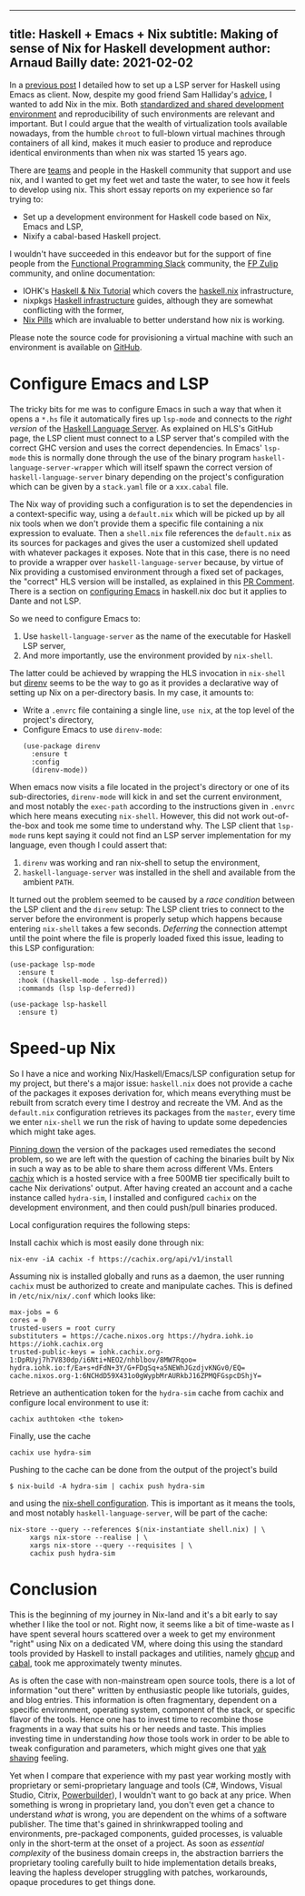 ------------
title: Haskell + Emacs + Nix
subtitle: Making of sense of Nix for Haskell development
author: Arnaud Bailly
date: 2021-02-02
------------


In a [previous post](a-modern-haskell-env.html) I detailed how to set up a LSP server for Haskell using Emacs as client. Now, despite my good friend Sam Halliday's [advice](https://levelup.gitconnected.com/delivering-with-haskell-a347d8359597), I wanted to add Nix in the mix. Both [standardized and shared development environment](common-dev-environment.html) and reproducibility of such environments are relevant and important. But I could argue that the wealth of virtualization tools available nowadays, from the humble `chroot` to full-blown virtual machines through containers of all kind, makes it much easier to produce and reproduce identical environments than when nix was started 15 years ago.

There are [teams](https://www.tweag.io/blog/2020-08-20-how-nix-grew-a-marketing-team/) and people in the Haskell community that support and use nix, and I wanted to get my feet wet and taste the water, to see how it feels to develop using nix. This short essay reports on my experience so far trying to:

* Set up a development environment for Haskell code based on Nix, Emacs and LSP,
* Nixify a cabal-based Haskell project.

I wouldn't have succeeded in this endeavor but for the support of fine people from the  [Functional Programming Slack](https://fpchat-invite.herokuapp.com/) community, the [FP Zulip](https://funprog.srid.ca/) community, and online documentation:

* IOHK's [Haskell & Nix Tutorial](https://input-output-hk.github.io/haskell.nix) which covers the [haskell.nix](https://github.com/input-output-hk/haskell.nix/) infrastructure,
* nixpkgs [Haskell infrastructure](https://haskell4nix.readthedocs.io/) guides, although they are somewhat conflicting with the former,
* [Nix Pills](https://nixos.org/guides/nix-pills) which are invaluable to better understand how nix is working.

Please note the source code for provisioning a virtual machine with such an environment is available on [GitHub](https://github.com/abailly/nix-haskell-dev-vm).

# Configure Emacs and LSP

The tricky bits for me was to configure Emacs in such a way that when it opens a `*.hs` file it automatically fires up `lsp-mode` and connects to the _right version_ of the  [Haskell Language Server](https://github.com/haskell/haskell-language-server). As explained on HLS's GitHub page, the LSP client must connect to a LSP server that's compiled with the correct GHC version and uses the correct dependencies. In Emacs' `lsp-mode` this is normally done through the use of the binary program `haskell-language-server-wrapper` which will itself spawn the correct version of `haskell-language-server` binary depending on the project's configuration which can be given by a `stack.yaml` file or a `xxx.cabal` file.

The Nix way of providing such a configuration is to set the dependencies in a context-specific way, using a `default.nix` which will be picked up by all nix tools when we don't provide them a specific file containing a nix expression to evaluate. Then a `shell.nix` file references the `default.nix` as its sources for packages and gives the user a customized shell updated with whatever packages it exposes. Note that in this case, there is no need to provide a wrapper over `haskell-language-server` because, by virtue of Nix providing a customised environment through a fixed set of packages, the "correct" HLS version will be installed, as explained in this [PR Comment](https://github.com/input-output-hk/haskell.nix/pull/1015#issuecomment-768160999). There is a section on [configuring Emacs](https://input-output-hk.github.io/haskell.nix/tutorials/development/#emacs-ide-support) in haskell.nix doc but it applies to Dante and not LSP.

So we need to configure Emacs to:

1. Use `haskell-language-server` as the name of the executable for Haskell LSP server,
2. And more importantly, use the environment provided by `nix-shell`.

The latter could be achieved by wrapping the HLS invocation in `nix-shell` but [direnv](https://direnv.net/) seems to be the way to go as it provides a declarative way of setting up Nix on a per-directory basis. In my case, it amounts to:

* Write a `.envrc` file containing a single line, `use nix`, at the top level of the project's directory,
* Configure Emacs to use `direnv-mode`:
  ```
  (use-package direnv
    :ensure t
    :config
    (direnv-mode))
  ```

When emacs now visits a file located in the project's directory or one of its sub-directories, `direnv-mode` will kick in and set the current environment, and most notably the `exec-path` according to the instructions given in `.envrc` which here means executing `nix-shell`. However, this did not work out-of-the-box and took me some time to understand why. The LSP client that `lsp-mode` runs kept saying it could not find an LSP server implementation for my language, even though I could assert that:

1. `direnv` was working and ran nix-shell to setup the environment,
2. `haskell-language-server` was installed in the shell and available from the ambient `PATH`.

It turned out the problem seemed to be caused by a _race condition_ between the LSP client and the `direnv` setup: The LSP client tries to connect to the server before the environment is properly setup which happens because entering `nix-shell` takes a few seconds. _Deferring_ the connection attempt until the point where the file is properly loaded fixed this issue, leading to this LSP configuration:

```
(use-package lsp-mode
  :ensure t
  :hook ((haskell-mode . lsp-deferred))
  :commands (lsp lsp-deferred))

(use-package lsp-haskell
  :ensure t)
```

# Speed-up Nix

So I have a nice and working Nix/Haskell/Emacs/LSP configuration setup for my project, but there's a major issue: `haskell.nix` does not provide a cache of the packages it exposes derivation for, which means everything must be rebuilt from scratch every time I destroy and recreate the VM. And as the `default.nix` configuration retrieves its packages from the `master`, every time we enter `nix-shell` we run the risk of having to update some depedencies which might take ages.

[Pinning down](https://input-output-hk.github.io/haskell.nix/tutorials/getting-started/#pinning-the-haskellnix-version) the version of the packages used remediates the second problem, so we are left with the question of caching the binaries built by Nix in such a way as to be able to share them across different VMs. Enters [cachix](https://cachix.org/) which is a hosted service with a free 500MB tier specifically built to cache Nix derivations' output. After having created an account and a cache instance called `hydra-sim`, I installed and configured `cachix` on the development environment, and then could push/pull binaries produced.

Local configuration requires the following steps:

Install cachix which is most easily done through nix:

```
nix-env -iA cachix -f https://cachix.org/api/v1/install
```

Assuming nix is installed globally and runs as a daemon, the user running `cachix` must be authorized to create and manipulate caches. This is defined in `/etc/nix/nix/.conf` which looks like:

```
max-jobs = 6
cores = 0
trusted-users = root curry
substituters = https://cache.nixos.org https://hydra.iohk.io https://iohk.cachix.org
trusted-public-keys = iohk.cachix.org-1:DpRUyj7h7V830dp/i6Nti+NEO2/nhblbov/8MW7Rqoo= hydra.iohk.io:f/Ea+s+dFdN+3Y/G+FDgSq+a5NEWhJGzdjvKNGv0/EQ= cache.nixos.org-1:6NCHdD59X431o0gWypbMrAURkbJ16ZPMQFGspcDShjY=
```

Retrieve an authentication token for the `hydra-sim` cache from cachix and configure local environment to use it:

```
cachix authtoken <the token>
```

 Finally, use the cache

```
cachix use hydra-sim
```

Pushing to the cache can be done from the output of the project's build
```
$ nix-build -A hydra-sim | cachix push hydra-sim
```
and using the [nix-shell configuration](https://fzakaria.com/2020/08/11/caching-your-nix-shell.html). This is important as it means the tools, and most notably `haskell-language-server`, will be part of the cache:
```
nix-store --query --references $(nix-instantiate shell.nix) | \
     xargs nix-store --realise | \
     xargs nix-store --query --requisites | \
     cachix push hydra-sim
```

# Conclusion

This is the beginning of my journey in Nix-land and it's a bit early to say whether I like the tool or not. Right now, it seems like a bit of time-waste as I have spent several hours scattered over a week to get my environment "right" using Nix on a dedicated VM, where doing this using the standard tools provided by Haskell to install packages and utilities, namely [ghcup](https://www.haskell.org/ghcup/) and [cabal](https://cabal.readthedocs.io/en/3.4/index.html), took me approximately twenty minutes.

As is often the case with non-mainstream open source tools, there is a lot of information "out there" written by enthusiastic people like tutorials, guides, and blog entries. This information is often fragmentary, dependent on a specific environment, operating system, component of the stack, or specific flavor of the tools. Hence one has to invest time to recombine those fragments in a way that suits his or her needs and taste. This implies investing time in understanding _how_ those tools work in order to be able to tweak configuration and parameters, which might gives one that [yak shaving](https://www.urbandictionary.com/define.php?term=yak%20shaving) feeling.

Yet when I compare that experience with my past year working mostly with proprietary or semi-proprietary language and tools (C#, Windows, Visual Studio, Citrix, [Powerbuilder](https://www.appeon.com/products/powerbuilder)), I wouldn't want to go back at any price. When something is wrong in proprietary land, you don't even get a chance to understand _what_ is wrong, you are dependent on the whims of a software publisher. The time that's gained in shrinkwrapped tooling and environments, pre-packaged components, guided processes, is valuable only in the short-term at the onset of a project. As soon as _essential complexity_ of the business domain creeps in, the abstraction barriers the proprietary tooling carefully built to hide implementation details breaks, leaving the hapless developer struggling with patches, workarounds, opaque procedures to get things done.
